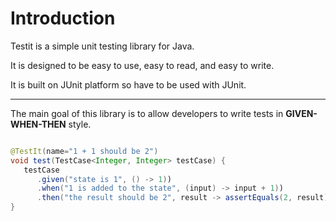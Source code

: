 # Introduction

Testit is a simple unit testing library for Java.

It is designed to be easy to use, easy to read, and easy to write.

It is built on JUnit platform so have to be used with JUnit.

---
The main goal of this library is to allow developers to write tests in <strong>GIVEN-WHEN-THEN</strong> style.

```java

@TestIt(name="1 + 1 should be 2")
void test(TestCase<Integer, Integer> testCase) {
   testCase
      .given("state is 1", () -> 1))
      .when("1 is added to the state", (input) -> input + 1))
      .then("the result should be 2", result -> assertEquals(2, result));
}

```